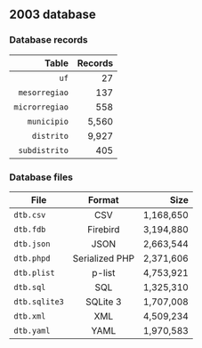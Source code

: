 ## 2003 database

### Database records

|          Table | Records |
| --------------:| -------:|
|           `uf` |      27 |
|  `mesorregiao` |     137 |
| `microrregiao` |     558 |
|    `municipio` |   5,560 |
|     `distrito` |   9,927 |
|  `subdistrito` |     405 |

### Database files

| File          | Format         |      Size |
| ------------- |:--------------:| ---------:|
| `dtb.csv`     | CSV            | 1,168,650 |
| `dtb.fdb`     | Firebird       | 3,194,880 |
| `dtb.json`    | JSON           | 2,663,544 |
| `dtb.phpd`    | Serialized PHP | 2,371,606 |
| `dtb.plist`   | p-list         | 4,753,921 |
| `dtb.sql`     | SQL            | 1,325,310 |
| `dtb.sqlite3` | SQLite 3       | 1,707,008 |
| `dtb.xml`     | XML            | 4,509,234 |
| `dtb.yaml`    | YAML           | 1,970,583 |
